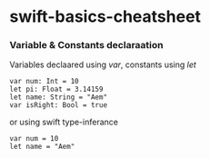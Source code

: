 # swift-basics-cheatsheet

### Variable & Constants declaraation 

Variables declaared using *var*, constants using *let*

```
var num: Int = 10
let pi: Float = 3.14159
let name: String = "Aem"
var isRight: Bool = true
```
or using swift type-inferance
```
var num = 10
let name = "Aem"
```
